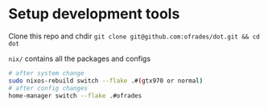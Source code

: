 # Setup development tools

Clone this repo and chdir `git clone git@github.com:ofrades/dot.git && cd dot`

`nix/` contains all the packages and configs

```bash
# after system change
sudo nixos-rebuild switch --flake .#(gtx970 or normal)
# after config changes
home-manager switch --flake .#ofrades
```
